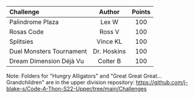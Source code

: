|            Challenge            |            Author            |  Points  |
|           :---------            |           :------:           | :------: |
| Palindrome Plaza                       | Lex W                    | 100 |
| Rosas Code                       | Ross V                    | 100 |
| Splitsies                       | Vince KL                    | 100 |
| Duel Monsters Tournament                       | Dr. Hoskins                     | 100 |
| Dream Dimension Déjà Vu                     | Colter B                   | 100 |


Note: Folders for "Hungry Alligators" and "Great Great Great... Grandchildren" are in the upper division repository: https://github.com/j-blake-s/Code-A-Thon-S22-Upper/tree/main/Challenges